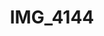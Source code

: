 ---
pid: '119'
layout: bg-photos
title: IMG_4144
filename: IMG_4187.jpg
caption: 
previous_pid: '118'
next_pid: '120'
permalink: "/photos/119.html"
---